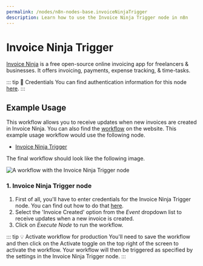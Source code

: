```yaml
---
permalink: /nodes/n8n-nodes-base.invoiceNinjaTrigger
description: Learn how to use the Invoice Ninja Trigger node in n8n
---
```


# Invoice Ninja Trigger

[Invoice Ninja](https://www.invoiceninja.com/) is a free open-source online invoicing app for freelancers & businesses. It offers invoicing, payments, expense tracking, & time-tasks.

::: tip 🔑 Credentials
You can find authentication information for this node [here](../../../credentials/InvoiceNinja/README.md).
:::


## Example Usage

This workflow allows you to receive updates when new invoices are created in Invoice Ninja. You can also find the [workflow](https://n8n.io/workflows/535) on the website. This example usage workflow would use the following node.
- [Invoice Ninja Trigger]()

The final workflow should look like the following image.

![A workflow with the Invoice Ninja Trigger node](./workflow.png)


### 1. Invoice Ninja Trigger node

1. First of all, you'll have to enter credentials for the Invoice Ninja Trigger node. You can find out how to do that [here](../../../credentials/InvoiceNinja/README.md).
2. Select the 'Invoice Created' option from the *Event* dropdown list to receive updates when a new invoice is created.
3. Click on *Execute Node* to run the workflow.

::: tip 💡 Activate workflow for production
You'll need to save the workflow and then click on the Activate toggle on the top right of the screen to activate the workflow. Your workflow will then be triggered as specified by the settings in the Invoice Ninja Trigger node.
:::
